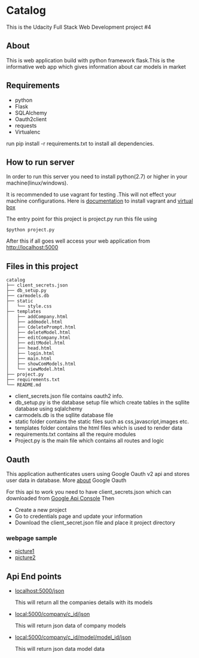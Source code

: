 # Catalog
  This is the Udacity Full Stack Web Development project #4
  
  
## About
   This is web application build with python framework flask.This is the informative web app
   which gives information about car models in market
   
   
## Requirements
  - python
  - Flask
  - SQLAlchemy
  - Oauth2client
  - requests
  - Virtualenc
  

  run pip install -r requirements.txt to install all dependencies.
  
## How to run server
  In order to run this server you need to install python(2.7) or higher in your machine(linux/windows).


  It is recommended to use vagrant for testing .This will not effect your machine configurations.
  Here is [documentation](https://www.vagrantup.com/docs/) to install vagrant and [virtual box](https://www.virtualbox.org/wiki/Documentation) 
  
  
  The entry point for this project is project.py
  run this file using
  ```
  $python project.py
  
  ```
  After this if all goes well access your web application from [http://localhost:5000](http://localhost:5000)
## Files in this project
  ```
  catalog
  ├── client_secrets.json
  ├── db_setup.py
  ├── carmodels.db
  ├── static
  │   └── style.css
  ├── templates
  │   ├── addCompany.html
  │   ├── addmodel.html
  │   ├── CdeletePrompt.html
  │   ├── deleteModel.html
  │   ├── editCompany.html
  │   ├── editModel.html
  │   ├── head.html
  │   ├── login.html
  │   ├── main.html
  │   ├── showComModels.html
  │   └── viewModel.html
  ├── project.py
  ├── requirements.txt
  └── README.md
  ```
  - client_secrets.json file contains oauth2 info.
  - db_setup.py is the database setup file which create tables in the sqllite database using sqlalchemy
  - carmodels.db is the sqllite database file
  - static folder contains the static files such as css,javascript,images etc.
  - templates folder contains the html files which is used to render data
  - requirements.txt contains all the require modules
  - Project.py is the main file which contains all routes and logic
## Oauth 
  This application authenticates users using Google Oauth v2 api and stores user data in database.
  More [about](https://developers.google.com/identity/protocols/OAuth2) Google Oauth 
  
  
  For this api to work you need to have client_secrets.json which can downloaded from [Google Api Console](https://console.developers.google.con) 
  Then
  - Create a new project
  - Go to credentials page and update your information
  - Download the client_secret.json file and place it project directory
  
### webpage sample
   - [picture1](https://drive.google.com/file/d/1IzR7bv_VXnCZPzJ5Kx5g73mMK21P9qVx/view?usp=drivesdk)
   - [picture2](https://drive.google.com/file/d/1IzR7bv_VXnCZPzJ5Kx5g73mMK21P9qVx/view?usp=drivesdk)


## Api End points
  - [localhost:5000/json](http://localhost:5000/json)


    This will return all the companies details with its models


  - [local:5000/company/c_id/json](http://localhost:5000/company/1/json)


    This will return json data of company models


  - [local:5000/company/c_id/model/model_id/json](http://localhost:5000/company/4/model/3/json)
  

    This will return json data model data
